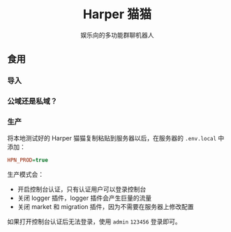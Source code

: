 <div align="center">
<h1>Harper 猫猫</h1>
<p>娱乐向的多功能群聊机器人</p>
</div>

## 食用

### 导入

### 公域还是私域？

### 生产

将本地测试好的 Harper 猫猫复制粘贴到服务器以后，在服务器的
`.env.local` 中添加：

```ini
HPN_PROD=true
```

生产模式会：

- 开启控制台认证，只有认证用户可以登录控制台
- 关闭 logger 插件，logger 插件会产生巨量的流量
- 关闭 market 和 migration 插件，因为不需要在服务器上修改配置

如果打开控制台认证后无法登录，使用 `admin` `123456` 登录即可。
